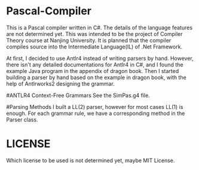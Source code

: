 Pascal-Compiler
===============

This is a Pascal compiler written in C#. The details of the language features are not determined yet. This was intended to be the project of Compiler Theory course at Nanjing University. It is planned that the compiler compiles source into the Intermediate Language(IL) of .Net Framework. 

At first, I decided to use Antlr4 instead of writing parsers by hand. However, there isn't any detailed documentations for Antlr4 in C#, and I found the example Java program in the appendix of dragon book. Then I started building a parser by hand based on the example in dragon book, with the help of Antlrworks2 designing the grammar.

#ANTLR4 Context-Free Grammars
See the SimPas.g4 file.

#Parsing MethodsI built a LL(2) parser, however for most cases LL(1) is enough. For each grammar rule, we have a corresponding method in the Parser class. 

# LICENSE
Which license to be used is not determined yet, maybe MIT License.




